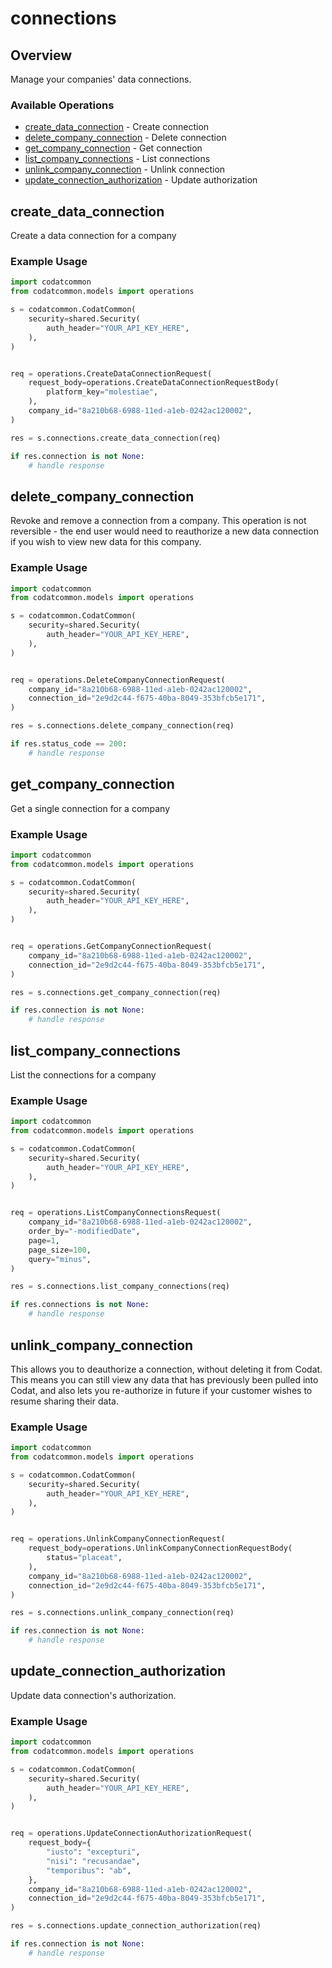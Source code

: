 # connections

## Overview

Manage your companies' data connections.

### Available Operations

* [create_data_connection](#create_data_connection) - Create connection
* [delete_company_connection](#delete_company_connection) - Delete connection
* [get_company_connection](#get_company_connection) - Get connection
* [list_company_connections](#list_company_connections) - List connections
* [unlink_company_connection](#unlink_company_connection) - Unlink connection
* [update_connection_authorization](#update_connection_authorization) - Update authorization

## create_data_connection

Create a data connection for a company

### Example Usage

```python
import codatcommon
from codatcommon.models import operations

s = codatcommon.CodatCommon(
    security=shared.Security(
        auth_header="YOUR_API_KEY_HERE",
    ),
)


req = operations.CreateDataConnectionRequest(
    request_body=operations.CreateDataConnectionRequestBody(
        platform_key="molestiae",
    ),
    company_id="8a210b68-6988-11ed-a1eb-0242ac120002",
)

res = s.connections.create_data_connection(req)

if res.connection is not None:
    # handle response
```

## delete_company_connection

Revoke and remove a connection from a company.
This operation is not reversible - the end user would need to reauthorize a new data connection if you wish to view new data for this company.

### Example Usage

```python
import codatcommon
from codatcommon.models import operations

s = codatcommon.CodatCommon(
    security=shared.Security(
        auth_header="YOUR_API_KEY_HERE",
    ),
)


req = operations.DeleteCompanyConnectionRequest(
    company_id="8a210b68-6988-11ed-a1eb-0242ac120002",
    connection_id="2e9d2c44-f675-40ba-8049-353bfcb5e171",
)

res = s.connections.delete_company_connection(req)

if res.status_code == 200:
    # handle response
```

## get_company_connection

Get a single connection for a company

### Example Usage

```python
import codatcommon
from codatcommon.models import operations

s = codatcommon.CodatCommon(
    security=shared.Security(
        auth_header="YOUR_API_KEY_HERE",
    ),
)


req = operations.GetCompanyConnectionRequest(
    company_id="8a210b68-6988-11ed-a1eb-0242ac120002",
    connection_id="2e9d2c44-f675-40ba-8049-353bfcb5e171",
)

res = s.connections.get_company_connection(req)

if res.connection is not None:
    # handle response
```

## list_company_connections

List the connections for a company

### Example Usage

```python
import codatcommon
from codatcommon.models import operations

s = codatcommon.CodatCommon(
    security=shared.Security(
        auth_header="YOUR_API_KEY_HERE",
    ),
)


req = operations.ListCompanyConnectionsRequest(
    company_id="8a210b68-6988-11ed-a1eb-0242ac120002",
    order_by="-modifiedDate",
    page=1,
    page_size=100,
    query="minus",
)

res = s.connections.list_company_connections(req)

if res.connections is not None:
    # handle response
```

## unlink_company_connection

This allows you to deauthorize a connection, without deleting it from Codat. This means you can still view any data that has previously been pulled into Codat, and also lets you re-authorize in future if your customer wishes to resume sharing their data.

### Example Usage

```python
import codatcommon
from codatcommon.models import operations

s = codatcommon.CodatCommon(
    security=shared.Security(
        auth_header="YOUR_API_KEY_HERE",
    ),
)


req = operations.UnlinkCompanyConnectionRequest(
    request_body=operations.UnlinkCompanyConnectionRequestBody(
        status="placeat",
    ),
    company_id="8a210b68-6988-11ed-a1eb-0242ac120002",
    connection_id="2e9d2c44-f675-40ba-8049-353bfcb5e171",
)

res = s.connections.unlink_company_connection(req)

if res.connection is not None:
    # handle response
```

## update_connection_authorization

Update data connection's authorization.

### Example Usage

```python
import codatcommon
from codatcommon.models import operations

s = codatcommon.CodatCommon(
    security=shared.Security(
        auth_header="YOUR_API_KEY_HERE",
    ),
)


req = operations.UpdateConnectionAuthorizationRequest(
    request_body={
        "iusto": "excepturi",
        "nisi": "recusandae",
        "temporibus": "ab",
    },
    company_id="8a210b68-6988-11ed-a1eb-0242ac120002",
    connection_id="2e9d2c44-f675-40ba-8049-353bfcb5e171",
)

res = s.connections.update_connection_authorization(req)

if res.connection is not None:
    # handle response
```
